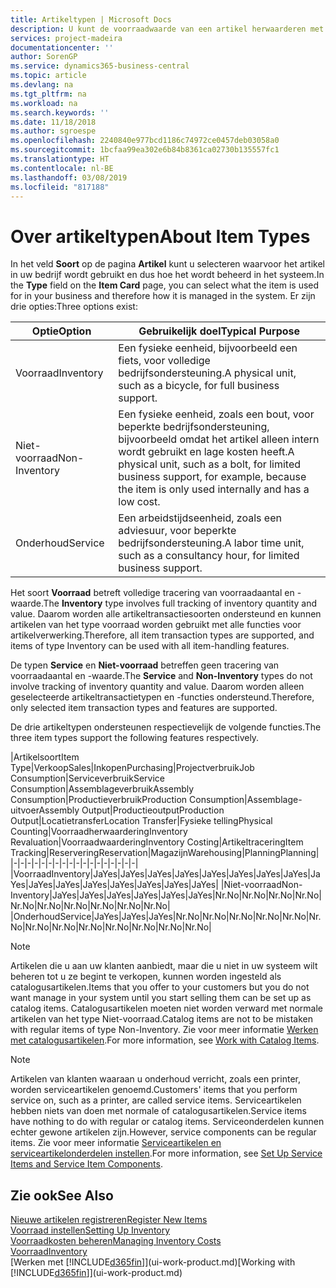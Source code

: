 ```yaml
---
title: Artikeltypen | Microsoft Docs
description: U kunt de voorraadwaarde van een artikel herwaarderen met de waarderingsmethoden FIFO of Gemiddeld, bijvoorbeeld als de kosten van een artikel veranderen om andere redenen dan transacties.
services: project-madeira
documentationcenter: ''
author: SorenGP
ms.service: dynamics365-business-central
ms.topic: article
ms.devlang: na
ms.tgt_pltfrm: na
ms.workload: na
ms.search.keywords: ''
ms.date: 11/18/2018
ms.author: sgroespe
ms.openlocfilehash: 2240840e977bcd1186c74972ce0457deb03058a0
ms.sourcegitcommit: 1bcfaa99ea302e6b84b8361ca02730b135557fc1
ms.translationtype: HT
ms.contentlocale: nl-BE
ms.lasthandoff: 03/08/2019
ms.locfileid: "817188"
---
```

# <a name="about-item-types"></a><span data-ttu-id="0a7ab-103">Over artikeltypen</span><span class="sxs-lookup"><span data-stu-id="0a7ab-103">About Item Types</span></span>
<span data-ttu-id="0a7ab-104">In het veld **Soort** op de pagina **Artikel** kunt u selecteren waarvoor het artikel in uw bedrijf wordt gebruikt en dus hoe het wordt beheerd in het systeem.</span><span class="sxs-lookup"><span data-stu-id="0a7ab-104">In the **Type** field on the **Item Card** page, you can select what the item is used for in your business and therefore how it is managed in the system.</span></span> <span data-ttu-id="0a7ab-105">Er zijn drie opties:</span><span class="sxs-lookup"><span data-stu-id="0a7ab-105">Three options exist:</span></span>

|<span data-ttu-id="0a7ab-106">Optie</span><span class="sxs-lookup"><span data-stu-id="0a7ab-106">Option</span></span>|<span data-ttu-id="0a7ab-107">Gebruikelijk doel</span><span class="sxs-lookup"><span data-stu-id="0a7ab-107">Typical Purpose</span></span>|
|------|-----------|
|<span data-ttu-id="0a7ab-108">Voorraad</span><span class="sxs-lookup"><span data-stu-id="0a7ab-108">Inventory</span></span>|<span data-ttu-id="0a7ab-109">Een fysieke eenheid, bijvoorbeeld een fiets, voor volledige bedrijfsondersteuning.</span><span class="sxs-lookup"><span data-stu-id="0a7ab-109">A physical unit, such as a bicycle, for full business support.</span></span>|
|<span data-ttu-id="0a7ab-110">Niet-voorraad</span><span class="sxs-lookup"><span data-stu-id="0a7ab-110">Non-Inventory</span></span>|<span data-ttu-id="0a7ab-111">Een fysieke eenheid, zoals een bout, voor beperkte bedrijfsondersteuning, bijvoorbeeld omdat het artikel alleen intern wordt gebruikt en lage kosten heeft.</span><span class="sxs-lookup"><span data-stu-id="0a7ab-111">A physical unit, such as a bolt, for limited business support, for example, because the item is only used internally and has a low cost.</span></span>|
|<span data-ttu-id="0a7ab-112">Onderhoud</span><span class="sxs-lookup"><span data-stu-id="0a7ab-112">Service</span></span>|<span data-ttu-id="0a7ab-113">Een arbeidstijdseenheid, zoals een adviesuur, voor beperkte bedrijfsondersteuning.</span><span class="sxs-lookup"><span data-stu-id="0a7ab-113">A labor time unit, such as a consultancy hour, for limited business support.</span></span>|

<span data-ttu-id="0a7ab-114">Het soort **Voorraad** betreft volledige tracering van voorraadaantal en -waarde.</span><span class="sxs-lookup"><span data-stu-id="0a7ab-114">The **Inventory** type involves full tracking of inventory quantity and value.</span></span> <span data-ttu-id="0a7ab-115">Daarom worden alle artikeltransactiesoorten ondersteund en kunnen artikelen van het type voorraad worden gebruikt met alle functies voor artikelverwerking.</span><span class="sxs-lookup"><span data-stu-id="0a7ab-115">Therefore, all item transaction types are supported, and items of type Inventory can be used with all item-handling features.</span></span>

<span data-ttu-id="0a7ab-116">De typen **Service** en **Niet-voorraad** betreffen geen tracering van voorraadaantal en -waarde.</span><span class="sxs-lookup"><span data-stu-id="0a7ab-116">The **Service** and **Non-Inventory** types do not involve tracking of inventory quantity and value.</span></span> <span data-ttu-id="0a7ab-117">Daarom worden alleen geselecteerde artikeltransactietypen en -functies ondersteund.</span><span class="sxs-lookup"><span data-stu-id="0a7ab-117">Therefore, only selected item transaction types and features are supported.</span></span>

<span data-ttu-id="0a7ab-118">De drie artikeltypen ondersteunen respectievelijk de volgende functies.</span><span class="sxs-lookup"><span data-stu-id="0a7ab-118">The three item types support the following features respectively.</span></span>

|<span data-ttu-id="0a7ab-119">Artikelsoort</span><span class="sxs-lookup"><span data-stu-id="0a7ab-119">Item Type</span></span>|<span data-ttu-id="0a7ab-120">Verkoop</span><span class="sxs-lookup"><span data-stu-id="0a7ab-120">Sales</span></span>|<span data-ttu-id="0a7ab-121">Inkopen</span><span class="sxs-lookup"><span data-stu-id="0a7ab-121">Purchasing</span></span>|<span data-ttu-id="0a7ab-122">Projectverbruik</span><span class="sxs-lookup"><span data-stu-id="0a7ab-122">Job Consumption</span></span>|<span data-ttu-id="0a7ab-123">Serviceverbruik</span><span class="sxs-lookup"><span data-stu-id="0a7ab-123">Service Consumption</span></span>|<span data-ttu-id="0a7ab-124">Assemblageverbruik</span><span class="sxs-lookup"><span data-stu-id="0a7ab-124">Assembly Consumption</span></span>|<span data-ttu-id="0a7ab-125">Productieverbruik</span><span class="sxs-lookup"><span data-stu-id="0a7ab-125">Production Consumption</span></span>|<span data-ttu-id="0a7ab-126">Assemblage-uitvoer</span><span class="sxs-lookup"><span data-stu-id="0a7ab-126">Assembly Output</span></span>|<span data-ttu-id="0a7ab-127">Productieoutput</span><span class="sxs-lookup"><span data-stu-id="0a7ab-127">Production Output</span></span>|<span data-ttu-id="0a7ab-128">Locatietransfer</span><span class="sxs-lookup"><span data-stu-id="0a7ab-128">Location Transfer</span></span>|<span data-ttu-id="0a7ab-129">Fysieke telling</span><span class="sxs-lookup"><span data-stu-id="0a7ab-129">Physical Counting</span></span>|<span data-ttu-id="0a7ab-130">Voorraadherwaardering</span><span class="sxs-lookup"><span data-stu-id="0a7ab-130">Inventory Revaluation</span></span>|<span data-ttu-id="0a7ab-131">Voorraadwaardering</span><span class="sxs-lookup"><span data-stu-id="0a7ab-131">Inventory Costing</span></span>|<span data-ttu-id="0a7ab-132">Artikeltracering</span><span class="sxs-lookup"><span data-stu-id="0a7ab-132">Item Tracking</span></span>|<span data-ttu-id="0a7ab-133">Reservering</span><span class="sxs-lookup"><span data-stu-id="0a7ab-133">Reservation</span></span>|<span data-ttu-id="0a7ab-134">Magazijn</span><span class="sxs-lookup"><span data-stu-id="0a7ab-134">Warehousing</span></span>|<span data-ttu-id="0a7ab-135">Planning</span><span class="sxs-lookup"><span data-stu-id="0a7ab-135">Planning</span></span>|
|-|-|-|-|-|-|-|-|-|-|-|-|-|-|-|-|-|-|
|<span data-ttu-id="0a7ab-136">Voorraad</span><span class="sxs-lookup"><span data-stu-id="0a7ab-136">Inventory</span></span>|<span data-ttu-id="0a7ab-137">Ja</span><span class="sxs-lookup"><span data-stu-id="0a7ab-137">Yes</span></span>|<span data-ttu-id="0a7ab-138">Ja</span><span class="sxs-lookup"><span data-stu-id="0a7ab-138">Yes</span></span>|<span data-ttu-id="0a7ab-139">Ja</span><span class="sxs-lookup"><span data-stu-id="0a7ab-139">Yes</span></span>|<span data-ttu-id="0a7ab-140">Ja</span><span class="sxs-lookup"><span data-stu-id="0a7ab-140">Yes</span></span>|<span data-ttu-id="0a7ab-141">Ja</span><span class="sxs-lookup"><span data-stu-id="0a7ab-141">Yes</span></span>|<span data-ttu-id="0a7ab-142">Ja</span><span class="sxs-lookup"><span data-stu-id="0a7ab-142">Yes</span></span>|<span data-ttu-id="0a7ab-143">Ja</span><span class="sxs-lookup"><span data-stu-id="0a7ab-143">Yes</span></span>|<span data-ttu-id="0a7ab-144">Ja</span><span class="sxs-lookup"><span data-stu-id="0a7ab-144">Yes</span></span>|<span data-ttu-id="0a7ab-145">Ja</span><span class="sxs-lookup"><span data-stu-id="0a7ab-145">Yes</span></span>|<span data-ttu-id="0a7ab-146">Ja</span><span class="sxs-lookup"><span data-stu-id="0a7ab-146">Yes</span></span>|<span data-ttu-id="0a7ab-147">Ja</span><span class="sxs-lookup"><span data-stu-id="0a7ab-147">Yes</span></span>|<span data-ttu-id="0a7ab-148">Ja</span><span class="sxs-lookup"><span data-stu-id="0a7ab-148">Yes</span></span>|<span data-ttu-id="0a7ab-149">Ja</span><span class="sxs-lookup"><span data-stu-id="0a7ab-149">Yes</span></span>|<span data-ttu-id="0a7ab-150">Ja</span><span class="sxs-lookup"><span data-stu-id="0a7ab-150">Yes</span></span>|<span data-ttu-id="0a7ab-151">Ja</span><span class="sxs-lookup"><span data-stu-id="0a7ab-151">Yes</span></span>|<span data-ttu-id="0a7ab-152">Ja</span><span class="sxs-lookup"><span data-stu-id="0a7ab-152">Yes</span></span>|
|<span data-ttu-id="0a7ab-153">Niet-voorraad</span><span class="sxs-lookup"><span data-stu-id="0a7ab-153">Non-Inventory</span></span>|<span data-ttu-id="0a7ab-154">Ja</span><span class="sxs-lookup"><span data-stu-id="0a7ab-154">Yes</span></span>|<span data-ttu-id="0a7ab-155">Ja</span><span class="sxs-lookup"><span data-stu-id="0a7ab-155">Yes</span></span>|<span data-ttu-id="0a7ab-156">Ja</span><span class="sxs-lookup"><span data-stu-id="0a7ab-156">Yes</span></span>|<span data-ttu-id="0a7ab-157">Ja</span><span class="sxs-lookup"><span data-stu-id="0a7ab-157">Yes</span></span>|<span data-ttu-id="0a7ab-158">Ja</span><span class="sxs-lookup"><span data-stu-id="0a7ab-158">Yes</span></span>|<span data-ttu-id="0a7ab-159">Ja</span><span class="sxs-lookup"><span data-stu-id="0a7ab-159">Yes</span></span>|<span data-ttu-id="0a7ab-160">Nr.</span><span class="sxs-lookup"><span data-stu-id="0a7ab-160">No</span></span>|<span data-ttu-id="0a7ab-161">Nr.</span><span class="sxs-lookup"><span data-stu-id="0a7ab-161">No</span></span>|<span data-ttu-id="0a7ab-162">Nr.</span><span class="sxs-lookup"><span data-stu-id="0a7ab-162">No</span></span>|<span data-ttu-id="0a7ab-163">Nr.</span><span class="sxs-lookup"><span data-stu-id="0a7ab-163">No</span></span>|<span data-ttu-id="0a7ab-164">Nr.</span><span class="sxs-lookup"><span data-stu-id="0a7ab-164">No</span></span>|<span data-ttu-id="0a7ab-165">Nr.</span><span class="sxs-lookup"><span data-stu-id="0a7ab-165">No</span></span>|<span data-ttu-id="0a7ab-166">Nr.</span><span class="sxs-lookup"><span data-stu-id="0a7ab-166">No</span></span>|<span data-ttu-id="0a7ab-167">Nr.</span><span class="sxs-lookup"><span data-stu-id="0a7ab-167">No</span></span>|<span data-ttu-id="0a7ab-168">Nr.</span><span class="sxs-lookup"><span data-stu-id="0a7ab-168">No</span></span>|<span data-ttu-id="0a7ab-169">Nr.</span><span class="sxs-lookup"><span data-stu-id="0a7ab-169">No</span></span>|
|<span data-ttu-id="0a7ab-170">Onderhoud</span><span class="sxs-lookup"><span data-stu-id="0a7ab-170">Service</span></span>|<span data-ttu-id="0a7ab-171">Ja</span><span class="sxs-lookup"><span data-stu-id="0a7ab-171">Yes</span></span>|<span data-ttu-id="0a7ab-172">Ja</span><span class="sxs-lookup"><span data-stu-id="0a7ab-172">Yes</span></span>|<span data-ttu-id="0a7ab-173">Ja</span><span class="sxs-lookup"><span data-stu-id="0a7ab-173">Yes</span></span>|<span data-ttu-id="0a7ab-174">Nr.</span><span class="sxs-lookup"><span data-stu-id="0a7ab-174">No</span></span>|<span data-ttu-id="0a7ab-175">Nr.</span><span class="sxs-lookup"><span data-stu-id="0a7ab-175">No</span></span>|<span data-ttu-id="0a7ab-176">Nr.</span><span class="sxs-lookup"><span data-stu-id="0a7ab-176">No</span></span>|<span data-ttu-id="0a7ab-177">Nr.</span><span class="sxs-lookup"><span data-stu-id="0a7ab-177">No</span></span>|<span data-ttu-id="0a7ab-178">Nr.</span><span class="sxs-lookup"><span data-stu-id="0a7ab-178">No</span></span>|<span data-ttu-id="0a7ab-179">Nr.</span><span class="sxs-lookup"><span data-stu-id="0a7ab-179">No</span></span>|<span data-ttu-id="0a7ab-180">Nr.</span><span class="sxs-lookup"><span data-stu-id="0a7ab-180">No</span></span>|<span data-ttu-id="0a7ab-181">Nr.</span><span class="sxs-lookup"><span data-stu-id="0a7ab-181">No</span></span>|<span data-ttu-id="0a7ab-182">Nr.</span><span class="sxs-lookup"><span data-stu-id="0a7ab-182">No</span></span>|<span data-ttu-id="0a7ab-183">Nr.</span><span class="sxs-lookup"><span data-stu-id="0a7ab-183">No</span></span>|<span data-ttu-id="0a7ab-184">Nr.</span><span class="sxs-lookup"><span data-stu-id="0a7ab-184">No</span></span>|<span data-ttu-id="0a7ab-185">Nr.</span><span class="sxs-lookup"><span data-stu-id="0a7ab-185">No</span></span>|<span data-ttu-id="0a7ab-186">Nr.</span><span class="sxs-lookup"><span data-stu-id="0a7ab-186">No</span></span>|

> [!NOTE]
> <span data-ttu-id="0a7ab-187">Artikelen die u aan uw klanten aanbiedt, maar die u niet in uw systeem wilt beheren tot u ze begint te verkopen, kunnen worden ingesteld als catalogusartikelen.</span><span class="sxs-lookup"><span data-stu-id="0a7ab-187">Items that you offer to your customers but you do not want manage in your system until you start selling them can be set up as catalog items.</span></span> <span data-ttu-id="0a7ab-188">Catalogusartikelen moeten niet worden verward met normale artikelen van het type Niet-voorraad.</span><span class="sxs-lookup"><span data-stu-id="0a7ab-188">Catalog items are not to be mistaken with regular items of type Non-Inventory.</span></span> <span data-ttu-id="0a7ab-189">Zie voor meer informatie [Werken met catalogusartikelen](inventory-how-work-nonstock-items.md).</span><span class="sxs-lookup"><span data-stu-id="0a7ab-189">For more information, see [Work with Catalog Items](inventory-how-work-nonstock-items.md).</span></span>

> [!NOTE]
> <span data-ttu-id="0a7ab-190">Artikelen van klanten waaraan u onderhoud verricht, zoals een printer, worden serviceartikelen genoemd.</span><span class="sxs-lookup"><span data-stu-id="0a7ab-190">Customers' items that you perform service on, such as a printer, are called service items.</span></span> <span data-ttu-id="0a7ab-191">Serviceartikelen hebben niets van doen met normale of catalogusartikelen.</span><span class="sxs-lookup"><span data-stu-id="0a7ab-191">Service items have nothing to do with regular or catalog items.</span></span> <span data-ttu-id="0a7ab-192">Serviceonderdelen kunnen echter gewone artikelen zijn.</span><span class="sxs-lookup"><span data-stu-id="0a7ab-192">However, service components can be regular items.</span></span> <span data-ttu-id="0a7ab-193">Zie voor meer informatie [Serviceartikelen en serviceartikelonderdelen instellen](service-how-setup-service-items.md).</span><span class="sxs-lookup"><span data-stu-id="0a7ab-193">For more information, see [Set Up Service Items and Service Item Components](service-how-setup-service-items.md).</span></span>

## <a name="see-also"></a><span data-ttu-id="0a7ab-194">Zie ook</span><span class="sxs-lookup"><span data-stu-id="0a7ab-194">See Also</span></span>
[<span data-ttu-id="0a7ab-195">Nieuwe artikelen registreren</span><span class="sxs-lookup"><span data-stu-id="0a7ab-195">Register New Items</span></span>](inventory-how-register-new-items.md)  
[<span data-ttu-id="0a7ab-196">Voorraad instellen</span><span class="sxs-lookup"><span data-stu-id="0a7ab-196">Setting Up Inventory</span></span>](inventory-setup-inventory.md)  
[<span data-ttu-id="0a7ab-197">Voorraadkosten beheren</span><span class="sxs-lookup"><span data-stu-id="0a7ab-197">Managing Inventory Costs</span></span>](finance-manage-inventory-costs.md)  
[<span data-ttu-id="0a7ab-198">Voorraad</span><span class="sxs-lookup"><span data-stu-id="0a7ab-198">Inventory</span></span>](inventory-manage-inventory.md)  
<span data-ttu-id="0a7ab-199">[Werken met [!INCLUDE[d365fin](includes/d365fin_md.md)]](ui-work-product.md)</span><span class="sxs-lookup"><span data-stu-id="0a7ab-199">[Working with [!INCLUDE[d365fin](includes/d365fin_md.md)]](ui-work-product.md)</span></span>

